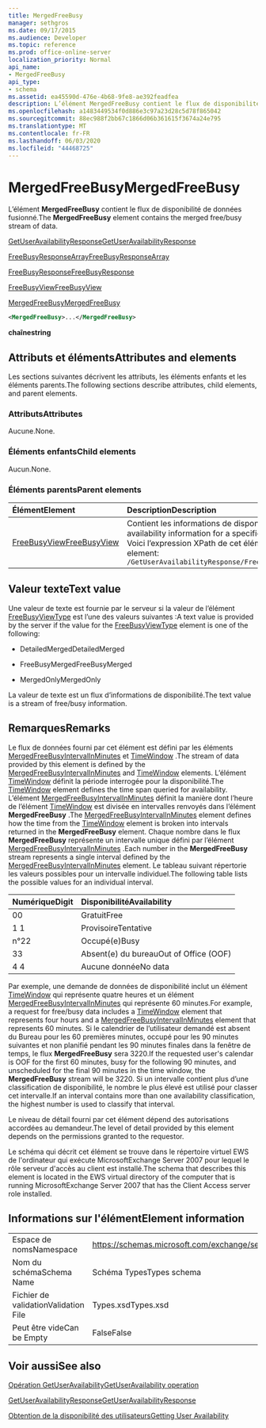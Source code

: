 ```yaml
---
title: MergedFreeBusy
manager: sethgros
ms.date: 09/17/2015
ms.audience: Developer
ms.topic: reference
ms.prod: office-online-server
localization_priority: Normal
api_name:
- MergedFreeBusy
api_type:
- schema
ms.assetid: ea45590d-476e-4b68-9fe8-ae392feadfea
description: L’élément MergedFreeBusy contient le flux de disponibilité de données fusionné.
ms.openlocfilehash: a1483449534f0d886e3c97a23d28c5d78f865042
ms.sourcegitcommit: 88ec988f2bb67c1866d06b361615f3674a24e795
ms.translationtype: MT
ms.contentlocale: fr-FR
ms.lasthandoff: 06/03/2020
ms.locfileid: "44468725"
---
```

# <a name="mergedfreebusy"></a><span data-ttu-id="ace9f-103">MergedFreeBusy</span><span class="sxs-lookup"><span data-stu-id="ace9f-103">MergedFreeBusy</span></span>

<span data-ttu-id="ace9f-104">L’élément **MergedFreeBusy** contient le flux de disponibilité de données fusionné.</span><span class="sxs-lookup"><span data-stu-id="ace9f-104">The **MergedFreeBusy** element contains the merged free/busy stream of data.</span></span> 
  
[<span data-ttu-id="ace9f-105">GetUserAvailabilityResponse</span><span class="sxs-lookup"><span data-stu-id="ace9f-105">GetUserAvailabilityResponse</span></span>](getuseravailabilityresponse.md)
  
[<span data-ttu-id="ace9f-106">FreeBusyResponseArray</span><span class="sxs-lookup"><span data-stu-id="ace9f-106">FreeBusyResponseArray</span></span>](freebusyresponsearray.md)
  
[<span data-ttu-id="ace9f-107">FreeBusyResponse</span><span class="sxs-lookup"><span data-stu-id="ace9f-107">FreeBusyResponse</span></span>](freebusyresponse.md)
  
[<span data-ttu-id="ace9f-108">FreeBusyView</span><span class="sxs-lookup"><span data-stu-id="ace9f-108">FreeBusyView</span></span>](freebusyview.md)
  
[<span data-ttu-id="ace9f-109">MergedFreeBusy</span><span class="sxs-lookup"><span data-stu-id="ace9f-109">MergedFreeBusy</span></span>](mergedfreebusy.md)
  
```xml
<MergedFreeBusy>...</MergedFreeBusy>
```

 <span data-ttu-id="ace9f-110">**chaîne**</span><span class="sxs-lookup"><span data-stu-id="ace9f-110">**string**</span></span>
## <a name="attributes-and-elements"></a><span data-ttu-id="ace9f-111">Attributs et éléments</span><span class="sxs-lookup"><span data-stu-id="ace9f-111">Attributes and elements</span></span>

<span data-ttu-id="ace9f-112">Les sections suivantes décrivent les attributs, les éléments enfants et les éléments parents.</span><span class="sxs-lookup"><span data-stu-id="ace9f-112">The following sections describe attributes, child elements, and parent elements.</span></span>
  
### <a name="attributes"></a><span data-ttu-id="ace9f-113">Attributs</span><span class="sxs-lookup"><span data-stu-id="ace9f-113">Attributes</span></span>

<span data-ttu-id="ace9f-114">Aucune.</span><span class="sxs-lookup"><span data-stu-id="ace9f-114">None.</span></span>
  
### <a name="child-elements"></a><span data-ttu-id="ace9f-115">Éléments enfants</span><span class="sxs-lookup"><span data-stu-id="ace9f-115">Child elements</span></span>

<span data-ttu-id="ace9f-116">Aucun.</span><span class="sxs-lookup"><span data-stu-id="ace9f-116">None.</span></span>
  
### <a name="parent-elements"></a><span data-ttu-id="ace9f-117">Éléments parents</span><span class="sxs-lookup"><span data-stu-id="ace9f-117">Parent elements</span></span>

|<span data-ttu-id="ace9f-118">**Élément**</span><span class="sxs-lookup"><span data-stu-id="ace9f-118">**Element**</span></span>|<span data-ttu-id="ace9f-119">**Description**</span><span class="sxs-lookup"><span data-stu-id="ace9f-119">**Description**</span></span>|
|:-----|:-----|
|[<span data-ttu-id="ace9f-120">FreeBusyView</span><span class="sxs-lookup"><span data-stu-id="ace9f-120">FreeBusyView</span></span>](freebusyview.md) <br/> |<span data-ttu-id="ace9f-121">Contient les informations de disponibilité d’un utilisateur spécifique.</span><span class="sxs-lookup"><span data-stu-id="ace9f-121">Contains availability information for a specific user.</span></span>  <br/> <span data-ttu-id="ace9f-122">Voici l’expression XPath de cet élément :</span><span class="sxs-lookup"><span data-stu-id="ace9f-122">The following is the XPath expression to this element:</span></span>  <br/>  `/GetUserAvailabilityResponse/FreeBusyResponseArray/FreeBusyResponse/FreeBusyView` <br/> |
   
## <a name="text-value"></a><span data-ttu-id="ace9f-123">Valeur texte</span><span class="sxs-lookup"><span data-stu-id="ace9f-123">Text value</span></span>

<span data-ttu-id="ace9f-124">Une valeur de texte est fournie par le serveur si la valeur de l’élément [FreeBusyViewType](freebusyviewtype.md) est l’une des valeurs suivantes :</span><span class="sxs-lookup"><span data-stu-id="ace9f-124">A text value is provided by the server if the value for the [FreeBusyViewType](freebusyviewtype.md) element is one of the following:</span></span> 
  
- <span data-ttu-id="ace9f-125">DetailedMerged</span><span class="sxs-lookup"><span data-stu-id="ace9f-125">DetailedMerged</span></span>
    
- <span data-ttu-id="ace9f-126">FreeBusyMerged</span><span class="sxs-lookup"><span data-stu-id="ace9f-126">FreeBusyMerged</span></span>
    
- <span data-ttu-id="ace9f-127">MergedOnly</span><span class="sxs-lookup"><span data-stu-id="ace9f-127">MergedOnly</span></span>
    
<span data-ttu-id="ace9f-128">La valeur de texte est un flux d’informations de disponibilité.</span><span class="sxs-lookup"><span data-stu-id="ace9f-128">The text value is a stream of free/busy information.</span></span> 
  
## <a name="remarks"></a><span data-ttu-id="ace9f-129">Remarques</span><span class="sxs-lookup"><span data-stu-id="ace9f-129">Remarks</span></span>

<span data-ttu-id="ace9f-130">Le flux de données fourni par cet élément est défini par les éléments [MergedFreeBusyIntervalInMinutes](mergedfreebusyintervalinminutes.md) et [TimeWindow](timewindow.md) .</span><span class="sxs-lookup"><span data-stu-id="ace9f-130">The stream of data provided by this element is defined by the [MergedFreeBusyIntervalInMinutes](mergedfreebusyintervalinminutes.md) and [TimeWindow](timewindow.md) elements.</span></span> <span data-ttu-id="ace9f-131">L’élément [TimeWindow](timewindow.md) définit la période interrogée pour la disponibilité.</span><span class="sxs-lookup"><span data-stu-id="ace9f-131">The [TimeWindow](timewindow.md) element defines the time span queried for availability.</span></span> <span data-ttu-id="ace9f-132">L’élément [MergedFreeBusyIntervalInMinutes](mergedfreebusyintervalinminutes.md) définit la manière dont l’heure de l’élément [TimeWindow](timewindow.md) est divisée en intervalles renvoyés dans l’élément **MergedFreeBusy** .</span><span class="sxs-lookup"><span data-stu-id="ace9f-132">The [MergedFreeBusyIntervalInMinutes](mergedfreebusyintervalinminutes.md) element defines how the time from the [TimeWindow](timewindow.md) element is broken into intervals returned in the **MergedFreeBusy** element.</span></span> <span data-ttu-id="ace9f-133">Chaque nombre dans le flux **MergedFreeBusy** représente un intervalle unique défini par l’élément [MergedFreeBusyIntervalInMinutes](mergedfreebusyintervalinminutes.md) .</span><span class="sxs-lookup"><span data-stu-id="ace9f-133">Each number in the **MergedFreeBusy** stream represents a single interval defined by the [MergedFreeBusyIntervalInMinutes](mergedfreebusyintervalinminutes.md) element.</span></span> <span data-ttu-id="ace9f-134">Le tableau suivant répertorie les valeurs possibles pour un intervalle individuel.</span><span class="sxs-lookup"><span data-stu-id="ace9f-134">The following table lists the possible values for an individual interval.</span></span> 
  
|<span data-ttu-id="ace9f-135">**Numérique**</span><span class="sxs-lookup"><span data-stu-id="ace9f-135">**Digit**</span></span>|<span data-ttu-id="ace9f-136">**Disponibilité**</span><span class="sxs-lookup"><span data-stu-id="ace9f-136">**Availability**</span></span>|
|:-----|:-----|
|<span data-ttu-id="ace9f-137">0</span><span class="sxs-lookup"><span data-stu-id="ace9f-137">0</span></span>  <br/> |<span data-ttu-id="ace9f-138">Gratuit</span><span class="sxs-lookup"><span data-stu-id="ace9f-138">Free</span></span>  <br/> |
|<span data-ttu-id="ace9f-139">1 </span><span class="sxs-lookup"><span data-stu-id="ace9f-139">1</span></span>  <br/> |<span data-ttu-id="ace9f-140">Provisoire</span><span class="sxs-lookup"><span data-stu-id="ace9f-140">Tentative</span></span>  <br/> |
|<span data-ttu-id="ace9f-141">n°2</span><span class="sxs-lookup"><span data-stu-id="ace9f-141">2</span></span>  <br/> |<span data-ttu-id="ace9f-142">Occupé(e)</span><span class="sxs-lookup"><span data-stu-id="ace9f-142">Busy</span></span>  <br/> |
|<span data-ttu-id="ace9f-143">3</span><span class="sxs-lookup"><span data-stu-id="ace9f-143">3</span></span>  <br/> |<span data-ttu-id="ace9f-144">Absent(e) du bureau</span><span class="sxs-lookup"><span data-stu-id="ace9f-144">Out of Office (OOF)</span></span>  <br/> |
|<span data-ttu-id="ace9f-145">4 </span><span class="sxs-lookup"><span data-stu-id="ace9f-145">4</span></span>  <br/> |<span data-ttu-id="ace9f-146">Aucune donnée</span><span class="sxs-lookup"><span data-stu-id="ace9f-146">No data</span></span>  <br/> |
   
<span data-ttu-id="ace9f-147">Par exemple, une demande de données de disponibilité inclut un élément [TimeWindow](timewindow.md) qui représente quatre heures et un élément [MergedFreeBusyIntervalInMinutes](mergedfreebusyintervalinminutes.md) qui représente 60 minutes.</span><span class="sxs-lookup"><span data-stu-id="ace9f-147">For example, a request for free/busy data includes a [TimeWindow](timewindow.md) element that represents four hours and a [MergedFreeBusyIntervalInMinutes](mergedfreebusyintervalinminutes.md) element that represents 60 minutes.</span></span> <span data-ttu-id="ace9f-148">Si le calendrier de l’utilisateur demandé est absent du Bureau pour les 60 premières minutes, occupé pour les 90 minutes suivantes et non planifié pendant les 90 minutes finales dans la fenêtre de temps, le flux **MergedFreeBusy** sera 3220.</span><span class="sxs-lookup"><span data-stu-id="ace9f-148">If the requested user's calendar is OOF for the first 60 minutes, busy for the following 90 minutes, and unscheduled for the final 90 minutes in the time window, the **MergedFreeBusy** stream will be 3220.</span></span> <span data-ttu-id="ace9f-149">Si un intervalle contient plus d’une classification de disponibilité, le nombre le plus élevé est utilisé pour classer cet intervalle.</span><span class="sxs-lookup"><span data-stu-id="ace9f-149">If an interval contains more than one availability classification, the highest number is used to classify that interval.</span></span> 
  
<span data-ttu-id="ace9f-150">Le niveau de détail fourni par cet élément dépend des autorisations accordées au demandeur.</span><span class="sxs-lookup"><span data-stu-id="ace9f-150">The level of detail provided by this element depends on the permissions granted to the requestor.</span></span>
  
<span data-ttu-id="ace9f-151">Le schéma qui décrit cet élément se trouve dans le répertoire virtuel EWS de l'ordinateur qui exécute MicrosoftExchange Server 2007 pour lequel le rôle serveur d'accès au client est installé.</span><span class="sxs-lookup"><span data-stu-id="ace9f-151">The schema that describes this element is located in the EWS virtual directory of the computer that is running MicrosoftExchange Server 2007 that has the Client Access server role installed.</span></span>
  
## <a name="element-information"></a><span data-ttu-id="ace9f-152">Informations sur l'élément</span><span class="sxs-lookup"><span data-stu-id="ace9f-152">Element information</span></span>

|||
|:-----|:-----|
|<span data-ttu-id="ace9f-153">Espace de noms</span><span class="sxs-lookup"><span data-stu-id="ace9f-153">Namespace</span></span>  <br/> |https://schemas.microsoft.com/exchange/services/2006/types  <br/> |
|<span data-ttu-id="ace9f-154">Nom du schéma</span><span class="sxs-lookup"><span data-stu-id="ace9f-154">Schema Name</span></span>  <br/> |<span data-ttu-id="ace9f-155">Schéma Types</span><span class="sxs-lookup"><span data-stu-id="ace9f-155">Types schema</span></span>  <br/> |
|<span data-ttu-id="ace9f-156">Fichier de validation</span><span class="sxs-lookup"><span data-stu-id="ace9f-156">Validation File</span></span>  <br/> |<span data-ttu-id="ace9f-157">Types.xsd</span><span class="sxs-lookup"><span data-stu-id="ace9f-157">Types.xsd</span></span>  <br/> |
|<span data-ttu-id="ace9f-158">Peut être vide</span><span class="sxs-lookup"><span data-stu-id="ace9f-158">Can be Empty</span></span>  <br/> |<span data-ttu-id="ace9f-159">False</span><span class="sxs-lookup"><span data-stu-id="ace9f-159">False</span></span>  <br/> |
   
## <a name="see-also"></a><span data-ttu-id="ace9f-160">Voir aussi</span><span class="sxs-lookup"><span data-stu-id="ace9f-160">See also</span></span>



[<span data-ttu-id="ace9f-161">Opération GetUserAvailability</span><span class="sxs-lookup"><span data-stu-id="ace9f-161">GetUserAvailability operation</span></span>](getuseravailability-operation.md)
  
[<span data-ttu-id="ace9f-162">GetUserAvailabilityResponse</span><span class="sxs-lookup"><span data-stu-id="ace9f-162">GetUserAvailabilityResponse</span></span>](getuseravailabilityresponse.md)


[<span data-ttu-id="ace9f-163">Obtention de la disponibilité des utilisateurs</span><span class="sxs-lookup"><span data-stu-id="ace9f-163">Getting User Availability</span></span>](https://msdn.microsoft.com/library/d4133fcb-9b0f-4e6b-aadf-a389da83516a%28Office.15%29.aspx)

